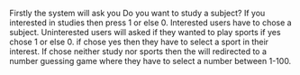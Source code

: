 Firstly the system will ask you Do you want to study a subject? If you interested in studies then press 1 or else 0. 
Interested users have to chose a subject. Uninterested users will asked if they wanted to play sports if yes chose 1 or else 0. 
if chose yes then they have to select a sport in their interest. 
If chose neither study nor sports then the will redirected to a number guessing game 
where they have to select a number between 1-100.
